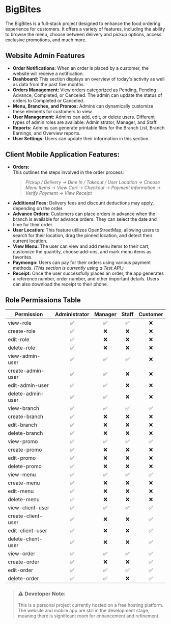 # BigBites

The BigBites is a full-stack project designed to enhance the food ordering experience for customers. It offers a variety of features, including the ability to browse the menu, choose between delivery and pickup options, access exclusive promotions, and much more.

## Website Admin Features

- **Order Notifications:** When an order is placed by a customer, the website will receive a notification.
- **Dashboard:** This section displays an overview of today's activity as well as data from the past five months.
- **Orders Management:** View orders categorized as Pending, Pending Advance, Completed, or Canceled. The admin can update the status of orders to Completed or Canceled.
- **Menu, Branches, and Promos:** Admins can dynamically customize these elements for customers to view.
- **User Management:** Admins can add, edit, or delete users. Different types of admin roles are available: Administrator, Manager, and Staff.
- **Reports:** Admins can generate printable files for the Branch List, Branch Earnings, and Overview reports.
- **User Settings:** Users can update their information in this section.

## Client Mobile Application Features:

- **Orders:**  
  This outlines the steps involved in the order process:  
   > *Pickup / Delivery → Dine In / Takeout / User Location → Choose Menu Items → View Cart → Checkout → Payment Information → Verify Payment → View Receipt*
- **Additional Fees:** Delivery fees and discount deductions may apply, depending on the order.
- **Advance Orders:** Customers can place orders in advance when the branch is available for advance orders. They can select the date and time for their order.
- **User Location:** This feature utilizes OpenStreetMap, allowing users to search for their location, drag the pinned location, and detect their current location.
- **View Menu:** The user can view and add menu items to their cart, customize the quantity, choose add-ons, and mark menu items as favorites.
- **Paymongo:**  Users can pay for their orders using various payment methods. *(This section is currently using a Test API.)*
- **Receipt:** Once the user successfully places an order, the app generates a reference number, order number, and other important details. Users can also download the receipt to their phone.


## Role Permissions Table

| Permission            | Administrator | Manager | Staff | Customer |
|-----------------------|:-------------:|:-------:|:-----:|:--------:|
| view-role             | ✅            | ✅      | ✅    | ❌       |
| create-role           | ✅            | ❌      | ❌    | ❌       |
| edit-role             | ✅            | ❌      | ❌    | ❌       |
| delete-role           | ✅            | ❌      | ❌    | ❌       |
| view-admin-user       | ✅            | ✅      | ✅    | ❌       |
| create-admin-user     | ✅            | ✅      | ❌    | ❌       |
| edit-admin-user       | ✅            | ✅      | ❌    | ❌       |
| delete-admin-user     | ✅            | ✅      | ❌    | ❌       |
| view-branch           | ✅            | ✅      | ✅    | ✅       |
| create-branch         | ✅            | ❌      | ❌    | ❌       |
| edit-branch           | ✅            | ❌      | ❌    | ❌       |
| delete-branch         | ✅            | ❌      | ❌    | ❌       |
| view-promo            | ✅            | ✅      | ✅    | ✅       |
| create-promo          | ✅            | ❌      | ❌    | ❌       |
| edit-promo            | ✅            | ❌      | ❌    | ❌       |
| delete-promo          | ✅            | ❌      | ❌    | ❌       |
| view-menu             | ✅            | ✅      | ✅    | ✅       |
| create-menu           | ✅            | ❌      | ❌    | ❌       |
| edit-menu             | ✅            | ❌      | ❌    | ❌       |
| delete-menu           | ✅            | ❌      | ❌    | ❌       |
| view-client-user      | ✅            | ✅      | ✅    | ✅       |
| create-client-user    | ✅            | ❌      | ❌    | ✅       |
| edit-client-user      | ✅            | ❌      | ❌    | ✅       |
| delete-client-user    | ✅            | ❌      | ❌    | ✅       |
| view-order            | ✅            | ✅      | ✅    | ✅       |
| create-order          | ✅            | ❌      | ❌    | ✅       |
| edit-order            | ✅            | ✅      | ✅    | ✅       |
| delete-order          | ✅            | ✅      | ❌    | ✅       |


> ### ⚠️ Developer Note:
> This is a personal project currently hosted on a free hosting platform.  
> The website and mobile app are still in the development stage, meaning there is significant room for enhancement and refinement.
